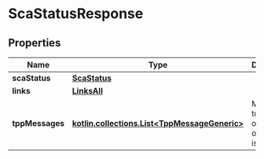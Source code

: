 
# ScaStatusResponse

## Properties
Name | Type | Description | Notes
------------ | ------------- | ------------- | -------------
**scaStatus** | [**ScaStatus**](ScaStatus.md) |  | 
**links** | [**LinksAll**](LinksAll.md) |  |  [optional]
**tppMessages** | [**kotlin.collections.List&lt;TppMessageGeneric&gt;**](TppMessageGeneric.md) | Messages to the TPP on operational issues. |  [optional]




